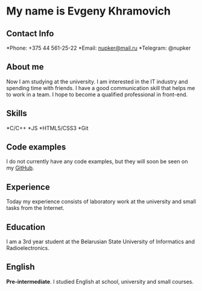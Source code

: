 # My name is Evgeny Khramovich
## Contact Info
*Phone: +375 44 561-25-22
*Email: nupker@mail.ru
*Telegram: @nupker
## About me
Now I am studying at the university. I am interested in the IT industry and spending time with friends. I have a good communication skill that helps me to work in a team. I hope to become a qualified professional in front-end.
## Skills
*C/C++
*JS
*HTML5/CSS3
*Git
## Code examples
I do not currently have any code examples, but they will soon be seen on my [GitHub](https://github.com/KhramovichEvgeny).
## Experience
Today my experience consists of laboratory work at the university and small tasks from the Internet.
## Education 
I am a 3rd year student at the Belarusian State University of Informatics and Radioelectronics.
## English 
**Pre-intermediate**. I studied English at school, university and small courses.
